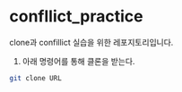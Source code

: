 # confllict_practice
clone과 confillict 실습을 위한 레포지토리입니다.

1. 아래 명령어를 통해 클론을 받는다.
```bash
git clone URL
```
